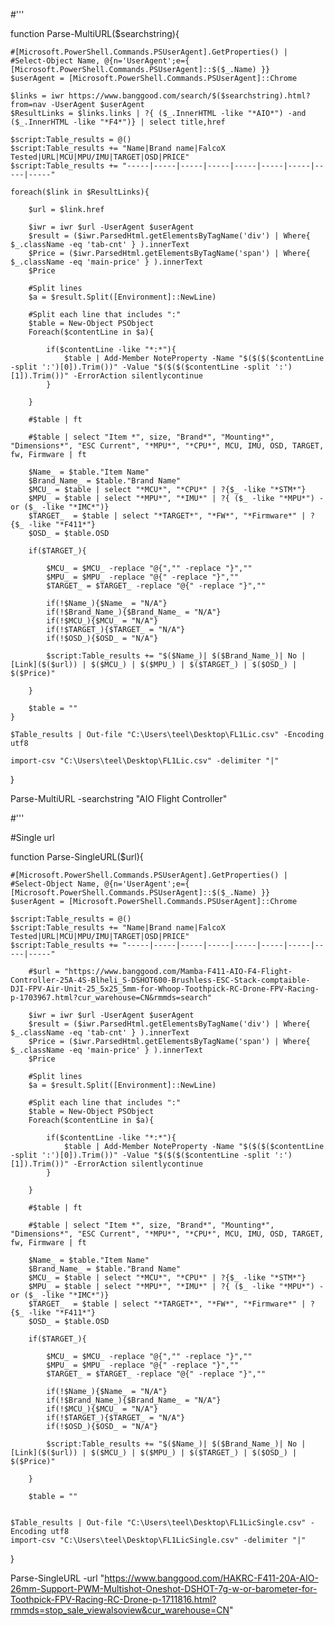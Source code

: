 



#'''

function Parse-MultiURL($searchstring){

    #[Microsoft.PowerShell.Commands.PSUserAgent].GetProperties() |
    #Select-Object Name, @{n='UserAgent';e={ [Microsoft.PowerShell.Commands.PSUserAgent]::$($_.Name) }}
    $userAgent = [Microsoft.PowerShell.Commands.PSUserAgent]::Chrome

    $links = iwr https://www.banggood.com/search/$($searchstring).html?from=nav -UserAgent $userAgent
    $ResultLinks = $links.links | ?{ ($_.InnerHTML -like "*AIO*") -and ($_.InnerHTML -like "*F4*")} | select title,href

    $script:Table_results = @()
    $script:Table_results += "Name|Brand name|FalcoX Tested|URL|MCU|MPU/IMU|TARGET|OSD|PRICE"
    $script:Table_results += "-----|-----|-----|-----|-----|-----|-----|-----|-----"

    foreach($link in $ResultLinks){

        $url = $link.href

        $iwr = iwr $url -UserAgent $userAgent
        $result = ($iwr.ParsedHtml.getElementsByTagName('div') | Where{ $_.className -eq 'tab-cnt' } ).innerText
        $Price = ($iwr.ParsedHtml.getElementsByTagName('span') | Where{ $_.className -eq 'main-price' } ).innerText
        $Price

        #Split lines
        $a = $result.Split([Environment]::NewLine)
        
        #Split each line that includes ":"
        $table = New-Object PSObject
        Foreach($contentLine in $a){

            if($contentLine -like "*:*"){
                $table | Add-Member NoteProperty -Name "$($($($contentLine -split ':')[0]).Trim())" -Value "$($($($contentLine -split ':')[1]).Trim())" -ErrorAction silentlycontinue
            }
            
        }
        
        #$table | ft

        #$table | select "Item *", size, "Brand*", "Mounting*", "Dimensions*", "ESC Current", "*MPU*", "*CPU*", MCU, IMU, OSD, TARGET, fw, Firmware | ft

        $Name_ = $table."Item Name"
        $Brand_Name_ = $table."Brand Name"
        $MCU_ = $table | select "*MCU*", "*CPU*" | ?{$_ -like "*STM*"}
        $MPU_ = $table | select "*MPU*", "*IMU*" | ?{ ($_ -like "*MPU*") -or ($_ -like "*IMC*")}
        $TARGET_  = $table | select "*TARGET*", "*FW*", "*Firmware*" | ?{$_ -like "*F411*"}
        $OSD_ = $table.OSD

        if($TARGET_){

            $MCU_ = $MCU_ -replace "@{","" -replace "}",""
            $MPU_ = $MPU_ -replace "@{" -replace "}",""
            $TARGET_ = $TARGET_ -replace "@{" -replace "}",""

            if(!$Name_){$Name_ = "N/A"}
            if(!$Brand_Name_){$Brand_Name_ = "N/A"}
            if(!$MCU_){$MCU_ = "N/A"}
            if(!$TARGET_){$TARGET_ = "N/A"}
            if(!$OSD_){$OSD_ = "N/A"}

            $script:Table_results += "$($Name_)| $($Brand_Name_)| No | [Link]($($url)) | $($MCU_) | $($MPU_) | $($TARGET_) | $($OSD_) | $($Price)"

        }

        $table = ""
    }

    $Table_results | Out-file "C:\Users\teel\Desktop\FL1Lic.csv" -Encoding utf8

    import-csv "C:\Users\teel\Desktop\FL1Lic.csv" -delimiter "|"


}

Parse-MultiURL -searchstring "AIO Flight Controller"

#'''



#Single url

function Parse-SingleURL($url){

    #[Microsoft.PowerShell.Commands.PSUserAgent].GetProperties() |
    #Select-Object Name, @{n='UserAgent';e={ [Microsoft.PowerShell.Commands.PSUserAgent]::$($_.Name) }}
    $userAgent = [Microsoft.PowerShell.Commands.PSUserAgent]::Chrome

    $script:Table_results = @()
    $script:Table_results += "Name|Brand name|FalcoX Tested|URL|MCU|MPU/IMU|TARGET|OSD|PRICE"
    $script:Table_results += "-----|-----|-----|-----|-----|-----|-----|-----|-----"

        #$url = "https://www.banggood.com/Mamba-F411-AIO-F4-Flight-Controller-25A-4S-Blheli_S-DSHOT600-Brushless-ESC-Stack-comptaible-DJI-FPV-Air-Unit-25_5x25_5mm-for-Whoop-Toothpick-RC-Drone-FPV-Racing-p-1703967.html?cur_warehouse=CN&rmmds=search"

        $iwr = iwr $url -UserAgent $userAgent
        $result = ($iwr.ParsedHtml.getElementsByTagName('div') | Where{ $_.className -eq 'tab-cnt' } ).innerText
        $Price = ($iwr.ParsedHtml.getElementsByTagName('span') | Where{ $_.className -eq 'main-price' } ).innerText
        $Price

        #Split lines
        $a = $result.Split([Environment]::NewLine)
        
        #Split each line that includes ":"
        $table = New-Object PSObject
        Foreach($contentLine in $a){

            if($contentLine -like "*:*"){
                $table | Add-Member NoteProperty -Name "$($($($contentLine -split ':')[0]).Trim())" -Value "$($($($contentLine -split ':')[1]).Trim())" -ErrorAction silentlycontinue
            }
            
        }
        
        #$table | ft

        #$table | select "Item *", size, "Brand*", "Mounting*", "Dimensions*", "ESC Current", "*MPU*", "*CPU*", MCU, IMU, OSD, TARGET, fw, Firmware | ft

        $Name_ = $table."Item Name"
        $Brand_Name_ = $table."Brand Name"
        $MCU_ = $table | select "*MCU*", "*CPU*" | ?{$_ -like "*STM*"}
        $MPU_ = $table | select "*MPU*", "*IMU*" | ?{ ($_ -like "*MPU*") -or ($_ -like "*IMC*")}
        $TARGET_  = $table | select "*TARGET*", "*FW*", "*Firmware*" | ?{$_ -like "*F411*"}
        $OSD_ = $table.OSD

        if($TARGET_){

            $MCU_ = $MCU_ -replace "@{","" -replace "}",""
            $MPU_ = $MPU_ -replace "@{" -replace "}",""
            $TARGET_ = $TARGET_ -replace "@{" -replace "}",""

            if(!$Name_){$Name_ = "N/A"}
            if(!$Brand_Name_){$Brand_Name_ = "N/A"}
            if(!$MCU_){$MCU_ = "N/A"}
            if(!$TARGET_){$TARGET_ = "N/A"}
            if(!$OSD_){$OSD_ = "N/A"}

            $script:Table_results += "$($Name_)| $($Brand_Name_)| No | [Link]($($url)) | $($MCU_) | $($MPU_) | $($TARGET_) | $($OSD_) | $($Price)"

        }

        $table = ""
    

    $Table_results | Out-file "C:\Users\teel\Desktop\FL1LicSingle.csv" -Encoding utf8
    import-csv "C:\Users\teel\Desktop\FL1LicSingle.csv" -delimiter "|"

}

Parse-SingleURL -url "https://www.banggood.com/HAKRC-F411-20A-AIO-26mm-Support-PWM-Multishot-Oneshot-DSHOT-7g-w-or-barometer-for-Toothpick-FPV-Racing-RC-Drone-p-1711816.html?rmmds=stop_sale_viewalsoview&cur_warehouse=CN"



